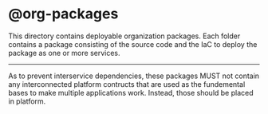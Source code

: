 # @org-packages

This directory contains deployable organization packages. Each folder contains a
package consisting of the source code and the IaC to deploy the package as one
or more services.

---

As to prevent interservice dependencies, these packages MUST not contain any
interconnected platform contructs that are used as the fundemental bases to make
multiple applications work. Instead, those should be placed in platform.

